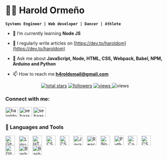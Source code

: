 # 🐱‍👤 Harold Ormeño
**`Systems Engineer | Web developer | Dancer | Athlete`**

- 🌱 I’m currently learning **Node JS**

- 📝 I regularly write articles on [https://dev.to/haroldom](https://dev.to/haroldom)

- 💬 Ask me about **JavaScript, Node, HTML, CSS, Webpack, Babel, NPM,
 Arduino and Python**

- 📫 How to reach me **h4roldsmail@gmail.com**
<!-- View counter - https://github.com/DenverCoder1/Simple-View-Counter -->
<p align="center">
  <a href="https://github.com/haroldom">
    <img alt="total stars" title="Total stars on GitHub" src="https://custom-icon-badges.demolab.com/github/stars/haroldom?color=55960c&style=for-the-badge&labelColor=488207&logo=star"/></a>
  <a href="https://github.com/haroldom?tab=followers">
    <img alt="followers" title="Follow me on Github" src="https://custom-icon-badges.demolab.com/github/followers/haroldom?color=236ad3&labelColor=1155ba&style=for-the-badge&logo=person-add&label=Follow&logoColor=white"/></a>
  <a href="https://github.com/haroldom">
    <img alt="views" title="Location" src="https://custom-icon-badges.demolab.com/badge/Ica-PE-orange?style=for-the-badge&logo=location&logoColor=white"/>
  </a>
    <img alt="views" title="Follow me on Twitter" src="https://custom-icon-badges.demolab.com/twitter/follow/sebaasom?style=for-the-badge&color=gold&logo=twitter&labelColor=gold"/>
</p>

   
<h3 align="left">Connect with me:</h3>
<p align="left">
<a href="https://dev.to/haroldom" target="blank"><img align="center" src="https://raw.githubusercontent.com/rahuldkjain/github-profile-readme-generator/master/src/images/icons/Social/devto.svg" alt="haroldom" height="30" width="40" /></a>
<a href="https://twitter.com/sebaasom" target="blank"><img align="center" src="https://raw.githubusercontent.com/rahuldkjain/github-profile-readme-generator/master/src/images/icons/Social/twitter.svg" alt="sebaasom" height="30" width="40" /></a>
<a href="https://instagram.com/sebaasom" target="blank"><img align="center" src="https://raw.githubusercontent.com/rahuldkjain/github-profile-readme-generator/master/src/images/icons/Social/instagram.svg" alt="sebaasom" height="30" width="40" /></a>
</p>



### 🧰 Languages and Tools


<img align="left" alt="Git" width="30px" style="padding-right:10px;" src="https://cdn.jsdelivr.net/gh/devicons/devicon/icons/git/git-original.svg" />
<img align="left" alt="Linux" width="30px" style="padding-right:10px;" src="https://cdn.jsdelivr.net/gh/devicons/devicon/icons/linux/linux-original.svg" />
<img align="left" alt="HTML" width="30px" style="padding-right:10px;" src="https://cdn.jsdelivr.net/gh/devicons/devicon/icons/html5/html5-plain.svg" />
<img align="left" alt="CSS" width="30px" style="padding-right:10px;" src="https://cdn.jsdelivr.net/gh/devicons/devicon/icons/css3/css3-plain.svg" />
<img align="left" alt="CSS" width="30px" style="padding-right:10px;" src="https://cdn.jsdelivr.net/gh/devicons/devicon@latest/icons/bootstrap/bootstrap-original.svg" />
<img align="left" alt="JavaScript" width="30px" style="padding-right:10px;" src="https://cdn.jsdelivr.net/gh/devicons/devicon/icons/javascript/javascript-plain.svg" />
<img align="left" alt="React" width="30px" style="padding-right:10px;" src="https://cdn.jsdelivr.net/gh/devicons/devicon/icons/react/react-original.svg" />
<img align="left" alt="NodeJS" width="30px" style="padding-right:10px;" src="https://cdn.jsdelivr.net/gh/devicons/devicon/icons/nodejs/nodejs-original.svg" />
<img align="left" alt="Python" width="30px" style="padding-right:10px;" src="https://cdn.jsdelivr.net/gh/devicons/devicon/icons/python/python-plain.svg" />
<img align="left" alt="C++" width="30px" style="padding-right:10px;" src="https://cdn.jsdelivr.net/gh/devicons/devicon/icons/cplusplus/cplusplus-line.svg" />
<img align="left" alt="CSS" width="30px" style="padding-right:10px;" src="https://cdn.jsdelivr.net/gh/devicons/devicon@latest/icons/arduino/arduino-original.svg" />
<img align="left" alt="GitHub" width="30px" style="padding-right:10px;" src="https://cdn.jsdelivr.net/gh/devicons/devicon/icons/github/github-original.svg" />
<img align="left" alt="Bash" width="30px" style="padding-right:10px;" src="https://cdn.jsdelivr.net/gh/devicons/devicon/icons/bash/bash-original.svg" />
<img align="left" alt="Bash" width="30px" style="padding-right:10px;" src="https://cdn.jsdelivr.net/gh/devicons/devicon@latest/icons/figma/figma-original.svg" />

<br />

